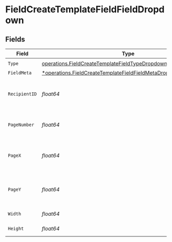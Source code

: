 # FieldCreateTemplateFieldFieldDropdown


## Fields

| Field                                                                                                                                               | Type                                                                                                                                                | Required                                                                                                                                            | Description                                                                                                                                         |
| --------------------------------------------------------------------------------------------------------------------------------------------------- | --------------------------------------------------------------------------------------------------------------------------------------------------- | --------------------------------------------------------------------------------------------------------------------------------------------------- | --------------------------------------------------------------------------------------------------------------------------------------------------- |
| `Type`                                                                                                                                              | [operations.FieldCreateTemplateFieldTypeDropdownRequestBody1](../../models/operations/fieldcreatetemplatefieldtypedropdownrequestbody1.md)          | :heavy_check_mark:                                                                                                                                  | N/A                                                                                                                                                 |
| `FieldMeta`                                                                                                                                         | [*operations.FieldCreateTemplateFieldFieldMetaDropdownRequestBody](../../models/operations/fieldcreatetemplatefieldfieldmetadropdownrequestbody.md) | :heavy_minus_sign:                                                                                                                                  | N/A                                                                                                                                                 |
| `RecipientID`                                                                                                                                       | *float64*                                                                                                                                           | :heavy_check_mark:                                                                                                                                  | The ID of the recipient to create the field for.                                                                                                    |
| `PageNumber`                                                                                                                                        | *float64*                                                                                                                                           | :heavy_check_mark:                                                                                                                                  | The page number the field will be on.                                                                                                               |
| `PageX`                                                                                                                                             | *float64*                                                                                                                                           | :heavy_check_mark:                                                                                                                                  | The X coordinate of where the field will be placed.                                                                                                 |
| `PageY`                                                                                                                                             | *float64*                                                                                                                                           | :heavy_check_mark:                                                                                                                                  | The Y coordinate of where the field will be placed.                                                                                                 |
| `Width`                                                                                                                                             | *float64*                                                                                                                                           | :heavy_check_mark:                                                                                                                                  | The width of the field.                                                                                                                             |
| `Height`                                                                                                                                            | *float64*                                                                                                                                           | :heavy_check_mark:                                                                                                                                  | The height of the field.                                                                                                                            |